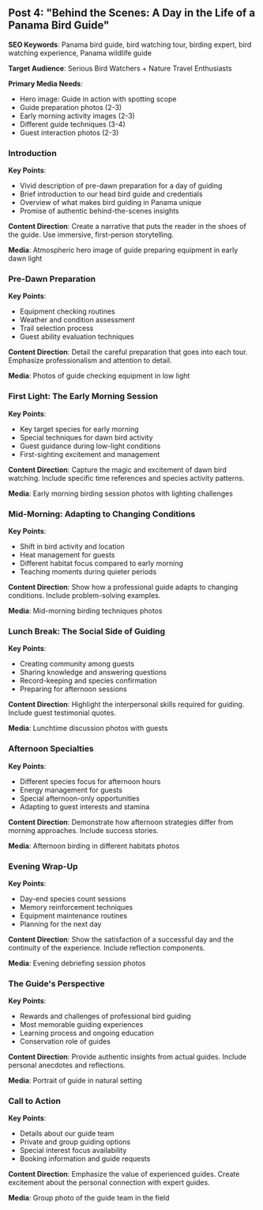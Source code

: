 ## Post 4: "Behind the Scenes: A Day in the Life of a Panama Bird Guide"

**SEO Keywords**: Panama bird guide, bird watching tour, birding expert, bird watching experience, Panama wildlife guide

**Target Audience**: Serious Bird Watchers + Nature Travel Enthusiasts

**Primary Media Needs**:
- Hero image: Guide in action with spotting scope
- Guide preparation photos (2-3)
- Early morning activity images (2-3)
- Different guide techniques (3-4)
- Guest interaction photos (2-3)

### Introduction
**Key Points**:
- Vivid description of pre-dawn preparation for a day of guiding
- Brief introduction to our head bird guide and credentials
- Overview of what makes bird guiding in Panama unique
- Promise of authentic behind-the-scenes insights

**Content Direction**: Create a narrative that puts the reader in the shoes of the guide. Use immersive, first-person storytelling.

**Media**: Atmospheric hero image of guide preparing equipment in early dawn light

### Pre-Dawn Preparation
**Key Points**:
- Equipment checking routines
- Weather and condition assessment
- Trail selection process
- Guest ability evaluation techniques

**Content Direction**: Detail the careful preparation that goes into each tour. Emphasize professionalism and attention to detail.

**Media**: Photos of guide checking equipment in low light

### First Light: The Early Morning Session
**Key Points**:
- Key target species for early morning
- Special techniques for dawn bird activity
- Guest guidance during low-light conditions
- First-sighting excitement and management

**Content Direction**: Capture the magic and excitement of dawn bird watching. Include specific time references and species activity patterns.

**Media**: Early morning birding session photos with lighting challenges

### Mid-Morning: Adapting to Changing Conditions
**Key Points**:
- Shift in bird activity and location
- Heat management for guests
- Different habitat focus compared to early morning
- Teaching moments during quieter periods

**Content Direction**: Show how a professional guide adapts to changing conditions. Include problem-solving examples.

**Media**: Mid-morning birding techniques photos

### Lunch Break: The Social Side of Guiding
**Key Points**:
- Creating community among guests
- Sharing knowledge and answering questions
- Record-keeping and species confirmation
- Preparing for afternoon sessions

**Content Direction**: Highlight the interpersonal skills required for guiding. Include guest testimonial quotes.

**Media**: Lunchtime discussion photos with guests

### Afternoon Specialties
**Key Points**:
- Different species focus for afternoon hours
- Energy management for guests
- Special afternoon-only opportunities
- Adapting to guest interests and stamina

**Content Direction**: Demonstrate how afternoon strategies differ from morning approaches. Include success stories.

**Media**: Afternoon birding in different habitats photos

### Evening Wrap-Up
**Key Points**:
- Day-end species count sessions
- Memory reinforcement techniques
- Equipment maintenance routines
- Planning for the next day

**Content Direction**: Show the satisfaction of a successful day and the continuity of the experience. Include reflection components.

**Media**: Evening debriefing session photos

### The Guide's Perspective
**Key Points**:
- Rewards and challenges of professional bird guiding
- Most memorable guiding experiences
- Learning process and ongoing education
- Conservation role of guides

**Content Direction**: Provide authentic insights from actual guides. Include personal anecdotes and reflections.

**Media**: Portrait of guide in natural setting

### Call to Action
**Key Points**:
- Details about our guide team
- Private and group guiding options
- Special interest focus availability
- Booking information and guide requests

**Content Direction**: Emphasize the value of experienced guides. Create excitement about the personal connection with expert guides.

**Media**: Group photo of the guide team in the field 